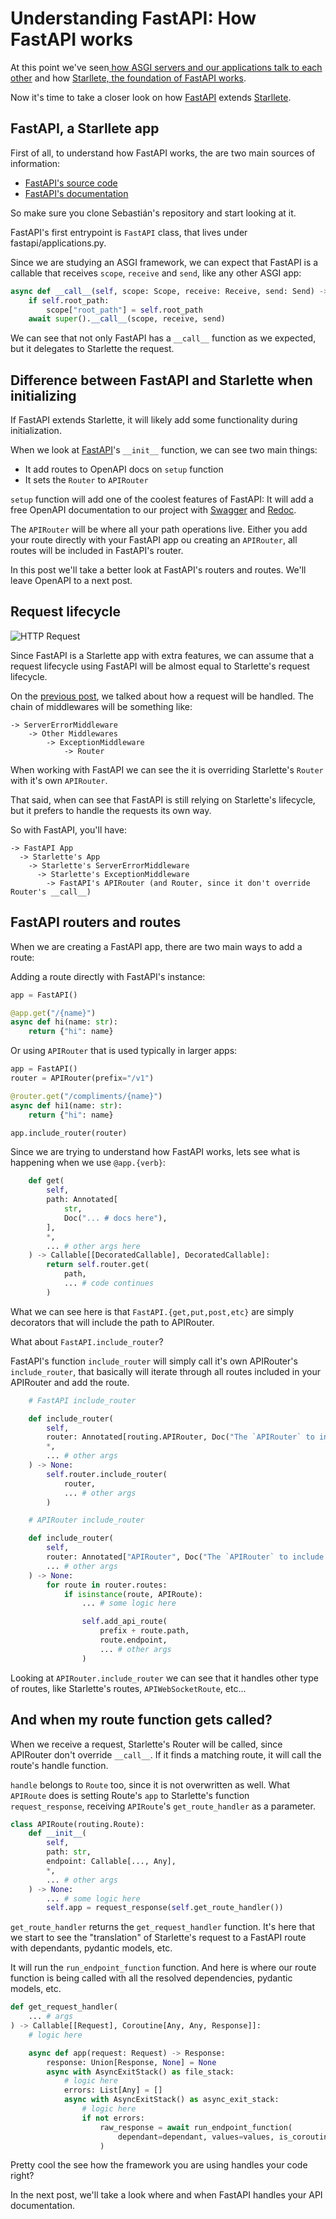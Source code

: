 # Understanding FastAPI: How FastAPI works

At this point we've seen[ how ASGI servers and our applications talk to each other](https://dev.to/ceb10n/understanding-fastapi-the-basics-246j) and how [Starllete, the foundation of FastAPI works](https://dev.to/ceb10n/understanding-fastapi-how-starlette-works-43i1).

Now it's time to take a closer look on how [FastAPI](https://fastapi.tiangolo.com/) extends [Starllete](https://www.starlette.io/).

## FastAPI, a Starllete app

First of all, to understand how FastAPI works, the are two main sources of information:

* [FastAPI's source code](https://github.com/tiangolo/fastapi)
* [FastAPI's documentation](https://fastapi.tiangolo.com/)

So make sure you clone Sebastián's repository and start looking at it.

FastAPI's first entrypoint is `FastAPI` class, that lives under fastapi/applications.py.

Since we are studying an ASGI framework, we can expect that FastAPI is a callable that receives `scope`, `receive` and `send`, like any other ASGI app:

```python
async def __call__(self, scope: Scope, receive: Receive, send: Send) -> None:
    if self.root_path:
        scope["root_path"] = self.root_path
    await super().__call__(scope, receive, send)
```

We can see that not only FastAPI has a `__call__` function as we expected, but it delegates to Starlette the request.

## Difference between FastAPI and Starlette when initializing

If FastAPI extends Starlette, it will likely add some functionality during initialization.

When we look at [FastAPI](https://fastapi.tiangolo.com/reference/fastapi/#fastapi.FastAPI)'s `__init__` function, we can see two main things:

* It add routes to OpenAPI docs on `setup` function
* It sets the `Router` to `APIRouter`

`setup` function will add one of the coolest features of FastAPI: It will add a free OpenAPI documentation to our project with [Swagger](https://swagger.io/) and [Redoc](https://redocly.com/redoc).

The `APIRouter` will be where all your path operations live. Either you add your route directly with your FastAPI app ou creating an `APIRouter`, all routes will be included in FastAPI's router.

In this post we'll take a better look at FastAPI's routers and routes. We'll leave OpenAPI to a next post.

## Request lifecycle


![HTTP Request](https://dev-to-uploads.s3.amazonaws.com/uploads/articles/z83vfznqlsqs9jg0m3jn.png)

Since FastAPI is a Starlette app with extra features, we can assume that a request lifecycle using FastAPI will be almost equal to Starlette's request lifecycle.

On the [previous post](https://dev.to/ceb10n/understanding-fastapi-how-starlette-works-43i1), we talked about how a request will be handled. The chain of middlewares will be something like:

```
-> ServerErrorMiddleware
    -> Other Middlewares
        -> ExceptionMiddleware
            -> Router
```

When working with FastAPI we can see the it is overriding Starlette's `Router` with it's own `APIRouter`.

That said, when can see that FastAPI is still relying on Starlette's lifecycle, but it prefers to handle the requests its own way.

So with FastAPI, you'll have:

```
-> FastAPI App
  -> Starlette's App
    -> Starlette's ServerErrorMiddleware
      -> Starlette's ExceptionMiddleware
        -> FastAPI's APIRouter (and Router, since it don't override Router's __call__)
```

## FastAPI routers and routes

When we are creating a FastAPI app, there are two main ways to add a route:

Adding a route directly with FastAPI's instance:

```python
app = FastAPI()

@app.get("/{name}")
async def hi(name: str):
    return {"hi": name}
```

Or using `APIRouter` that is used typically in larger apps:

```python
app = FastAPI()
router = APIRouter(prefix="/v1")

@router.get("/compliments/{name}")
async def hi1(name: str):
    return {"hi": name}

app.include_router(router)
```

Since we are trying to understand how FastAPI works, lets see what is happening when we use `@app.{verb}`:

```python
    def get(
        self,
        path: Annotated[
            str,
            Doc("... # docs here"),
        ],
        *,
        ... # other args here
    ) -> Callable[[DecoratedCallable], DecoratedCallable]:
        return self.router.get(
            path,
            ... # code continues
        )
```

What we can see here is that `FastAPI.{get,put,post,etc}` are simply decorators that will include the path to APIRouter.

What about `FastAPI.include_router`?

FastAPI's function `include_router` will simply call it's own APIRouter's `include_router`, that basically will iterate through all routes included in your APIRouter and add the route.

```python
    # FastAPI include_router

    def include_router(
        self,
        router: Annotated[routing.APIRouter, Doc("The `APIRouter` to include.")],
        *,
        ... # other args
    ) -> None:
        self.router.include_router(
            router,
            ... # other args
        )

    # APIRouter include_router

    def include_router(
        self,
        router: Annotated["APIRouter", Doc("The `APIRouter` to include.")],
        ... # other args
    ) -> None:
        for route in router.routes:
            if isinstance(route, APIRoute):
                ... # some logic here

                self.add_api_route(
                    prefix + route.path,
                    route.endpoint,
                    ... # other args
                )
```

Looking at `APIRouter.include_router` we can see that it handles other type of routes, like Starlette's routes, `APIWebSocketRoute`, etc...

## And when my route function gets called?

When we receive a request, Starlette's Router will be called, since APIRouter don't override `__call__`. If it finds a matching route, it will call the route's handle function.

`handle` belongs to `Route` too, since it is not overwritten as well. What `APIRoute` does is setting Route's `app` to Starlette's function `request_response`, receiving `APIRoute`'s `get_route_handler` as a parameter.

```python
class APIRoute(routing.Route):
    def __init__(
        self,
        path: str,
        endpoint: Callable[..., Any],
        *,
        ... # other args
    ) -> None:
        ... # some logic here
        self.app = request_response(self.get_route_handler())
```

`get_route_handler` returns the `get_request_handler` function. It's here that we start to see the "translation" of Starlette's request to a FastAPI route with dependants, pydantic models, etc.

It will run the `run_endpoint_function` function. And here is where our route function is being called with all the resolved dependencies, pydantic models, etc.

```python
def get_request_handler(
    ... # args
) -> Callable[[Request], Coroutine[Any, Any, Response]]:
    # logic here

    async def app(request: Request) -> Response:
        response: Union[Response, None] = None
        async with AsyncExitStack() as file_stack:
            # logic here
            errors: List[Any] = []
            async with AsyncExitStack() as async_exit_stack:
                # logic here
                if not errors:
                    raw_response = await run_endpoint_function(
                        dependant=dependant, values=values, is_coroutine=is_coroutine
                    )
```

Pretty cool the see how the framework you are using handles your code right?

In the next post, we'll take a look where and when FastAPI handles your API documentation.
